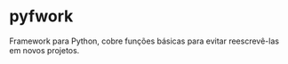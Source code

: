 # pyfwork
Framework para Python, cobre funções básicas para evitar reescrevê-las em novos projetos.
